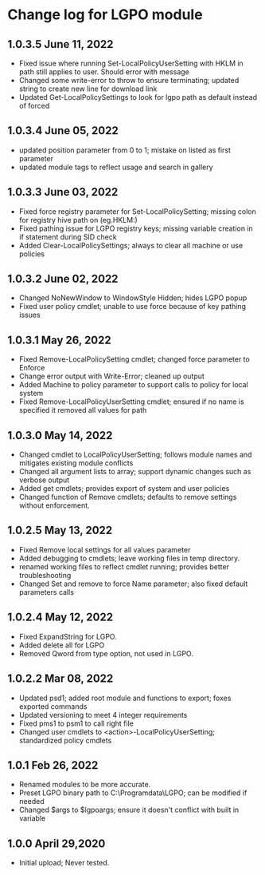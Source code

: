 # Change log for LGPO module

## 1.0.3.5 June 11, 2022

- Fixed issue where running Set-LocalPolicyUserSetting with HKLM in path still applies to user. Should error with message
- Changed some write-error to throw to ensure terminating; updated string to create new line for download link
- Updated Get-LocalPolicySettings to look for lgpo path as default instead of forced

## 1.0.3.4 June 05, 2022

- updated position parameter from 0 to 1; mistake on listed as first parameter
- updated module tags to reflect usage and search in gallery

## 1.0.3.3 June 03, 2022

- Fixed force registry parameter for Set-LocalPolicySetting; missing colon for registry hive path on (eg.HKLM:)
- Fixed pathing issue for LGPO registry keys; missing variable creation in if statement during SID check
- Added Clear-LocalPolicySettings; always to clear all machine or use policies

## 1.0.3.2 June 02, 2022

- Changed NoNewWindow to WindowStyle Hidden; hides LGPO popup
- Fixed user policy cmdlet; unable to use force because of key pathing issues

## 1.0.3.1 May 26, 2022

- Fixed Remove-LocalPolicySetting cmdlet; changed force parameter to Enforce
- Change error output with Write-Error; cleaned up output
- Added Machine to policy parameter to support calls to policy for local system
- Fixed Remove-LocalPolicyUserSetting cmdlet; ensured if no name is specified it removed all values for path

## 1.0.3.0 May 14, 2022

- Changed cmdlet to LocalPolicyUserSetting; follows module names and mitigates existing module conflicts
- Changed all argument lists to array; support dynamic changes such as verbose output
- Added get cmdlets; provides export of system and user policies
- Changed function of Remove cmdlets; defaults to remove settings without enforcement.

## 1.0.2.5 May 13, 2022

- Fixed Remove local settings for all values parameter
- Added debugging to cmdlets; leave working files in temp directory.
- renamed working files to reflect cmdlet running; provides better troubleshooting
- Changed Set and remove to force Name parameter; also fixed default parameters calls

## 1.0.2.4 May 12, 2022

- Fixed ExpandString for LGPO.
- Added delete all for LGPO
- Removed Qword from type option, not used in LGPO.

## 1.0.2.2 Mar 08, 2022

- Updated psd1; added root module and functions to export; foxes exported commands
- Updated versioning to meet 4 integer requirements
- Fixed pms1 to psm1 to call right file
- Changed user cmdlets to \<action\>-LocalPolicyUserSetting; standardized policy cmdlets

## 1.0.1 Feb 26, 2022

- Renamed modules to be more accurate.
- Preset LGPO binary path to C:\Programdata\LGPO; can be modified if needed
- Changed $args to $lgpoargs; ensure it doesn't conflict with built in variable

## 1.0.0 April 29,2020

- Initial upload; Never tested.
